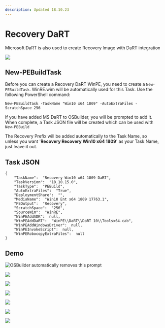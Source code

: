 ```yaml
---
description: Updated 18.10.23
---
```


# Recovery DaRT

Microsoft DaRT is also used to create Recovery Image with DaRT integration

![](../../../.gitbook/assets/2018-10-16_15-17-07.png)

## New-PEBuildTask

Before you can create a Recovery DaRT WinPE, you need to create a `New-PEBuildTask`.  WinRE.wim will be automatically used for this Task.  Use the following PowerShell command:

```text
New-PEBuildTask -TaskName "Win10 x64 1809" -AutoExtraFiles -ScratchSpace 256
```

If you have added MS DaRT to OSBuilder, you will be prompted to add it.  When complete, a Task JSON file will be created which can be used with `New-PEBuild`

The Recovery Prefix will be added automatically to the Task Name, so unless you want '**Recovery Recovery Win10 x64 1809**' as your Task Name, just leave it out.

## Task JSON

```text
{
    "TaskName":  "Recovery Win10 x64 1809 DaRT",
    "TaskVersion":  "18.10.15.0",
    "TaskType":  "PEBuild",
    "AutoExtraFiles":  "True",
    "DeploymentShare":  "",
    "MediaName":  "Win10 Ent x64 1809 17763.1",
    "PEOutput":  "Recovery",
    "ScratchSpace":  "256",
    "SourceWim":  "WinRE",
    "WinPEAddADK":  null,
    "WinPEAddDaRT":  "WinPE\\DaRT\\DaRT 10\\Toolsx64.cab",
    "WinPEAddWindowsDriver":  null,
    "WinPEInvokeScript":  null,
    "WinPERobocopyExtraFiles":  null
}
```

## Demo

![OSBuilder automatically removes this prompt](../../../.gitbook/assets/2018-10-16_2-19-49.png)

![](../../../.gitbook/assets/2018-10-16_2-20-02.png)

![](../../../.gitbook/assets/2018-10-16_2-20-30.png)

![](../../../.gitbook/assets/2018-10-16_2-20-39.png)

![](../../../.gitbook/assets/2018-10-16_2-20-48.png)

![](../../../.gitbook/assets/2018-10-16_2-20-56.png)

![](../../../.gitbook/assets/2018-10-16_2-21-10.png)



